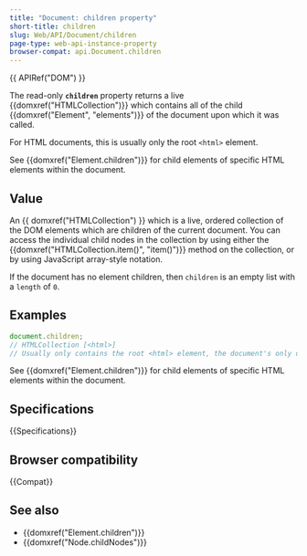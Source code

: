 ```yaml
---
title: "Document: children property"
short-title: children
slug: Web/API/Document/children
page-type: web-api-instance-property
browser-compat: api.Document.children
---
```


{{ APIRef("DOM") }}

The read-only **`children`** property returns a live {{domxref("HTMLCollection")}}
which contains all of the child {{domxref("Element", "elements")}} of the document upon which it was called.

For HTML documents, this is usually only the root `<html>` element.

See {{domxref("Element.children")}} for child elements of specific HTML elements within the document.

## Value

An {{ domxref("HTMLCollection") }} which is a live, ordered collection of the DOM
elements which are children of the current document. You can access the
individual child nodes in the collection by using either the
{{domxref("HTMLCollection.item()", "item()")}} method on the collection, or by using
JavaScript array-style notation.

If the document has no element children, then `children` is an empty list with a
`length` of `0`.

## Examples

```js
document.children;
// HTMLCollection [<html>]
// Usually only contains the root <html> element, the document's only direct child
```

See {{domxref("Element.children")}} for child elements of specific HTML elements within the document.

## Specifications

{{Specifications}}

## Browser compatibility

{{Compat}}

## See also

- {{domxref("Element.children")}}
- {{domxref("Node.childNodes")}}
